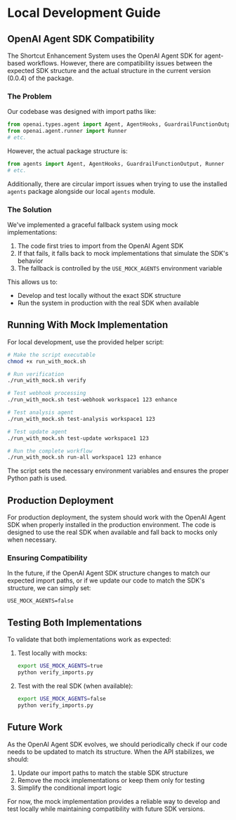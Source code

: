 # Local Development Guide

## OpenAI Agent SDK Compatibility

The Shortcut Enhancement System uses the OpenAI Agent SDK for agent-based workflows. However, there are compatibility issues between the expected SDK structure and the actual structure in the current version (0.0.4) of the package.

### The Problem

Our codebase was designed with import paths like:
```python
from openai.types.agent import Agent, AgentHooks, GuardrailFunctionOutput
from openai.agent.runner import Runner
# etc.
```

However, the actual package structure is:
```python
from agents import Agent, AgentHooks, GuardrailFunctionOutput, Runner
# etc.
```

Additionally, there are circular import issues when trying to use the installed `agents` package alongside our local `agents` module.

### The Solution

We've implemented a graceful fallback system using mock implementations:

1. The code first tries to import from the OpenAI Agent SDK
2. If that fails, it falls back to mock implementations that simulate the SDK's behavior
3. The fallback is controlled by the `USE_MOCK_AGENTS` environment variable

This allows us to:
- Develop and test locally without the exact SDK structure
- Run the system in production with the real SDK when available

## Running With Mock Implementation

For local development, use the provided helper script:

```bash
# Make the script executable
chmod +x run_with_mock.sh

# Run verification
./run_with_mock.sh verify

# Test webhook processing
./run_with_mock.sh test-webhook workspace1 123 enhance

# Test analysis agent
./run_with_mock.sh test-analysis workspace1 123

# Test update agent
./run_with_mock.sh test-update workspace1 123

# Run the complete workflow
./run_with_mock.sh run-all workspace1 123 enhance
```

The script sets the necessary environment variables and ensures the proper Python path is used.

## Production Deployment

For production deployment, the system should work with the OpenAI Agent SDK when properly installed in the production environment. The code is designed to use the real SDK when available and fall back to mocks only when necessary.

### Ensuring Compatibility

In the future, if the OpenAI Agent SDK structure changes to match our expected import paths, or if we update our code to match the SDK's structure, we can simply set:

```
USE_MOCK_AGENTS=false
```

## Testing Both Implementations

To validate that both implementations work as expected:

1. Test locally with mocks:
   ```bash
   export USE_MOCK_AGENTS=true
   python verify_imports.py
   ```

2. Test with the real SDK (when available):
   ```bash
   export USE_MOCK_AGENTS=false
   python verify_imports.py
   ```

## Future Work

As the OpenAI Agent SDK evolves, we should periodically check if our code needs to be updated to match its structure. When the API stabilizes, we should:

1. Update our import paths to match the stable SDK structure
2. Remove the mock implementations or keep them only for testing
3. Simplify the conditional import logic

For now, the mock implementation provides a reliable way to develop and test locally while maintaining compatibility with future SDK versions.